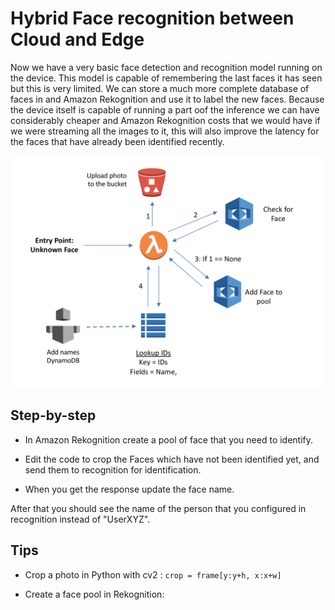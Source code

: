 # Hybrid Face recognition between Cloud and Edge

Now we have a very basic face detection and recognition model running on the device. This model is capable of remembering the last faces it has seen but this is very limited. We can store a much more complete database of faces in and Amazon Rekognition and use it to label the new faces. Because the device itself is capable of running a part oof the inference we can have considerably cheaper and Amazon Rekognition costs that we would have if we were streaming all the images to it, this will also improve the latency for the faces that have already been identified recently.

![Architecture][architecture]

[architecture]: ./static/architecture.png "Architecture"

## Step-by-step

- In Amazon Rekognition create a pool of face that you need to identify.

- Edit the code to crop the Faces which have not been identified yet, and send them to recognition for identification.

- When you get the response update the face name.

After that you should see the name of the person that you configured in recognition instead of "UserXYZ".

## Tips

- Crop a photo in Python with cv2 : `crop = frame[y:y+h, x:x+w]`

- Create a face pool in Rekognition: 
